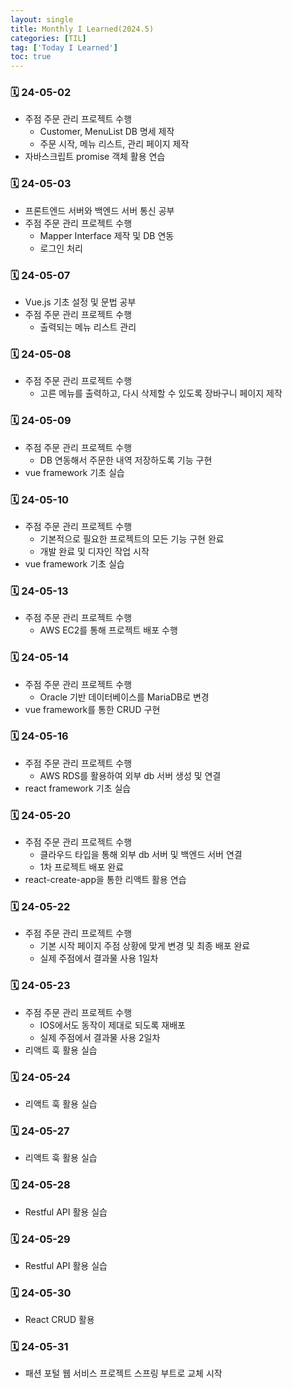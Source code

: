 ```yaml
---
layout: single
title: Monthly I Learned(2024.5)
categories: [TIL]
tag: ['Today I Learned']
toc: true
---
```



### 🗓️ 24-05-02

- 주점 주문 관리 프로젝트 수행
    - Customer, MenuList DB 명세 제작
    - 주문 시작, 메뉴 리스트, 관리 페이지 제작
- 자바스크립트 promise 객체 활용 연습

### 🗓️ 24-05-03

- 프론트엔드 서버와 백엔드 서버 통신 공부
- 주점 주문 관리 프로젝트 수행
    - Mapper Interface 제작 및 DB 연동
    - 로그인 처리

### 🗓️ 24-05-07

- Vue.js 기초 설정 및 문법 공부
- 주점 주문 관리 프로젝트 수행
    - 출력되는 메뉴 리스트 관리    

### 🗓️ 24-05-08

- 주점 주문 관리 프로젝트 수행
    - 고른 메뉴를 출력하고, 다시 삭제할 수 있도록 장바구니 페이지 제작

### 🗓️ 24-05-09

- 주점 주문 관리 프로젝트 수행
    - DB 연동해서 주문한 내역 저장하도록 기능 구현
- vue framework 기초 실습

### 🗓️ 24-05-10

- 주점 주문 관리 프로젝트 수행
    - 기본적으로 필요한 프로젝트의 모든 기능 구현 완료
    - 개발 완료 및 디자인 작업 시작
- vue framework 기초 실습

### 🗓️ 24-05-13

- 주점 주문 관리 프로젝트 수행
    - AWS EC2를 통해 프로젝트 배포 수행

### 🗓️ 24-05-14

- 주점 주문 관리 프로젝트 수행
    - Oracle 기반 데이터베이스를 MariaDB로 변경
- vue framework를 통한 CRUD 구현

### 🗓️ 24-05-16

- 주점 주문 관리 프로젝트 수행
    - AWS RDS를 활용하여 외부 db 서버 생성 및 연결
- react framework 기초 실습

### 🗓️ 24-05-20

- 주점 주문 관리 프로젝트 수행
    - 클라우드 타입을 통해 외부 db 서버 및 백엔드 서버 연결
    - 1차 프로젝트 배포 완료
- react-create-app을 통한 리액트 활용 연습

### 🗓️ 24-05-22

- 주점 주문 관리 프로젝트 수행
    - 기본 시작 페이지 주점 상황에 맞게 변경 및 최종 배포 완료
    - 실제 주점에서 결과물 사용 1일차

### 🗓️ 24-05-23

- 주점 주문 관리 프로젝트 수행
    - IOS에서도 동작이 제대로 되도록 재배포
    - 실제 주점에서 결과물 사용 2일차
- 리액트 훅 활용 실습

### 🗓️ 24-05-24

- 리액트 훅 활용 실습

### 🗓️ 24-05-27

- 리액트 훅 활용 실습

### 🗓️ 24-05-28

- Restful API 활용 실습

### 🗓️ 24-05-29

- Restful API 활용 실습

### 🗓️ 24-05-30

- React CRUD 활용

### 🗓️ 24-05-31

- 패션 포털 웹 서비스 프로젝트 스프링 부트로 교체 시작